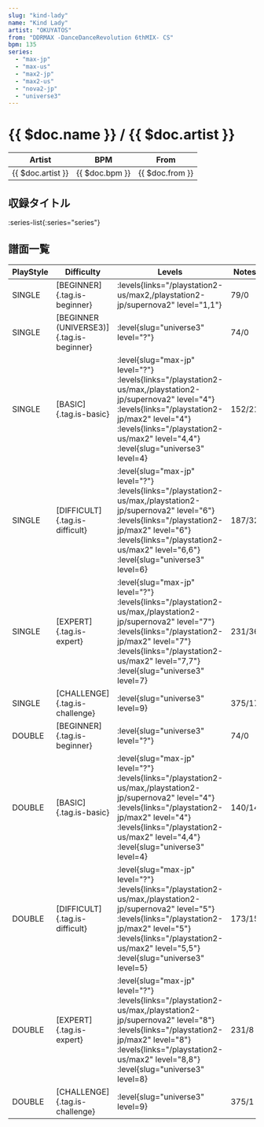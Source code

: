 ```yaml
---
slug: "kind-lady"
name: "Kind Lady"
artist: "OKUYATOS"
from: "DDRMAX -DanceDanceRevolution 6thMIX- CS"
bpm: 135
series:
  - "max-jp"
  - "max-us"
  - "max2-jp"
  - "max2-us"
  - "nova2-jp"
  - "universe3"
---
```


# {{ $doc.name }} / {{ $doc.artist }}

|Artist|BPM|From|
|------|---|----|
|{{ $doc.artist }}|{{ $doc.bpm }}|{{ $doc.from }}|

## 収録タイトル

:series-list{:series="series"}

## 譜面一覧

|PlayStyle|Difficulty|Levels|Notes|Movie|
|---------|----------|------|-----|-----|
|SINGLE|[BEGINNER]{.tag.is-beginner}| :levels{links="/playstation2-us/max2,/playstation2-jp/supernova2" level="1,1"}|79/0||
|SINGLE|[BEGINNER (UNIVERSE3)]{.tag.is-beginner}|<div class="field is-grouped is-grouped-multiline"> :level{slug="universe3" level="?"}</div>|74/0||
|SINGLE|[BASIC]{.tag.is-basic}|<div class="field is-grouped is-grouped-multiline"> :level{slug="max-jp" level="?"} :levels{links="/playstation2-us/max,/playstation2-jp/supernova2" level="4"} :levels{links="/playstation2-jp/max2" level="4"} :levels{links="/playstation2-us/max2" level="4,4"} :level{slug="universe3" level=4}</div>|152/21||
|SINGLE|[DIFFICULT]{.tag.is-difficult}|<div class="field is-grouped is-grouped-multiline"> :level{slug="max-jp" level="?"} :levels{links="/playstation2-us/max,/playstation2-jp/supernova2" level="6"} :levels{links="/playstation2-jp/max2" level="6"} :levels{links="/playstation2-us/max2" level="6,6"} :level{slug="universe3" level=6}</div>|187/32||
|SINGLE|[EXPERT]{.tag.is-expert}|<div class="field is-grouped is-grouped-multiline"> :level{slug="max-jp" level="?"} :levels{links="/playstation2-us/max,/playstation2-jp/supernova2" level="7"} :levels{links="/playstation2-jp/max2" level="7"} :levels{links="/playstation2-us/max2" level="7,7"} :level{slug="universe3" level=7}</div>|231/36||
|SINGLE|[CHALLENGE]{.tag.is-challenge}|<div class="field is-grouped is-grouped-multiline"> :level{slug="universe3" level=9}</div>|375/17||
|DOUBLE|[BEGINNER]{.tag.is-beginner}|<div class="field is-grouped is-grouped-multiline"> :level{slug="universe3" level="?"}</div>|74/0||
|DOUBLE|[BASIC]{.tag.is-basic}|<div class="field is-grouped is-grouped-multiline"> :level{slug="max-jp" level="?"} :levels{links="/playstation2-us/max,/playstation2-jp/supernova2" level="4"} :levels{links="/playstation2-jp/max2" level="4"} :levels{links="/playstation2-us/max2" level="4,4"} :level{slug="universe3" level=4}</div>|140/14||
|DOUBLE|[DIFFICULT]{.tag.is-difficult}|<div class="field is-grouped is-grouped-multiline"> :level{slug="max-jp" level="?"} :levels{links="/playstation2-us/max,/playstation2-jp/supernova2" level="5"} :levels{links="/playstation2-jp/max2" level="5"} :levels{links="/playstation2-us/max2" level="5,5"} :level{slug="universe3" level=5}</div>|173/15||
|DOUBLE|[EXPERT]{.tag.is-expert}|<div class="field is-grouped is-grouped-multiline"> :level{slug="max-jp" level="?"} :levels{links="/playstation2-us/max,/playstation2-jp/supernova2" level="8"} :levels{links="/playstation2-jp/max2" level="8"} :levels{links="/playstation2-us/max2" level="8,8"} :level{slug="universe3" level=8}</div>|231/8||
|DOUBLE|[CHALLENGE]{.tag.is-challenge}|<div class="field is-grouped is-grouped-multiline"> :level{slug="universe3" level=9}</div>|375/1||
